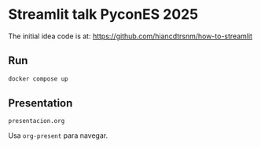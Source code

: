 # Streamlit talk PyconES 2025

The initial idea code is at:
https://github.com/hiancdtrsnm/how-to-streamlit


## Run

```sh
docker compose up
```

## Presentation

`presentacion.org`

Usa `org-present` para navegar.

